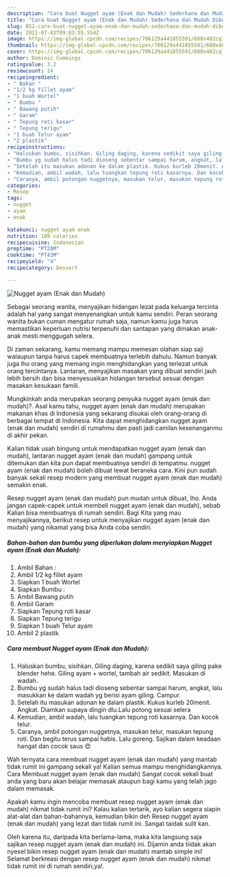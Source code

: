 ```yaml
---
description: "Cara buat Nugget ayam (Enak dan Mudah) Sederhana dan Mudah Dibuat"
title: "Cara buat Nugget ayam (Enak dan Mudah) Sederhana dan Mudah Dibuat"
slug: 852-cara-buat-nugget-ayam-enak-dan-mudah-sederhana-dan-mudah-dibuat
date: 2021-07-02T09:03:55.554Z
image: https://img-global.cpcdn.com/recipes/706129a441855591/680x482cq70/nugget-ayam-enak-dan-mudah-foto-resep-utama.jpg
thumbnail: https://img-global.cpcdn.com/recipes/706129a441855591/680x482cq70/nugget-ayam-enak-dan-mudah-foto-resep-utama.jpg
cover: https://img-global.cpcdn.com/recipes/706129a441855591/680x482cq70/nugget-ayam-enak-dan-mudah-foto-resep-utama.jpg
author: Dominic Cummings
ratingvalue: 3.2
reviewcount: 14
recipeingredient:
- " Bahan "
- "1/2 kg fillet ayam"
- "1 buah Wortel"
- " Bumbu "
- " Bawang putih"
- " Garam"
- " Tepung roti kasar"
- " Tepung terigu"
- "1 buah Telur ayam"
- "2 plastik"
recipeinstructions:
- "Haluskan bumbu, sisihkan. Giling daging, karena sedikit saya giling pake blender hehe. Giling ayam + wortel, tambah air sedikit. Masukan di wadah."
- "Bumbu yg sudah halus tadi dioseng sebentar sampai harum, angkat, lalu masukkan ke dalam wadah yg berisi ayam giling. Campur."
- "Setelah itu masukan adonan ke dalam plastik. Kukus kurleb 20menit. Angkat. Diamkan supaya dingin dlu.Lalu potong sesuai selera"
- "Kemudian, ambil wadah, lalu tuangkan tepung roti kasarnya. Dan kocok telur."
- "Caranya, ambil potongan nuggetnya, masukan telur, masukan tepung roti. Dan begitu terus sampai habis. Lalu goreng. Sajikan dalam keadaan hangat dan cocok saus 😍"
categories:
- Resep
tags:
- nugget
- ayam
- enak

katakunci: nugget ayam enak 
nutrition: 189 calories
recipecuisine: Indonesian
preptime: "PT20M"
cooktime: "PT43M"
recipeyield: "4"
recipecategory: Dessert

---
```



![Nugget ayam (Enak dan Mudah)](https://img-global.cpcdn.com/recipes/706129a441855591/680x482cq70/nugget-ayam-enak-dan-mudah-foto-resep-utama.jpg)

Sebagai seorang wanita, menyajikan hidangan lezat pada keluarga tercinta adalah hal yang sangat menyenangkan untuk kamu sendiri. Peran seorang  wanita bukan cuman mengatur rumah saja, namun kamu juga harus memastikan keperluan nutrisi terpenuhi dan santapan yang dimakan anak-anak mesti menggugah selera.

Di zaman  sekarang, kamu memang mampu memesan olahan siap saji walaupun tanpa harus capek membuatnya terlebih dahulu. Namun banyak juga lho orang yang memang ingin menghidangkan yang terlezat untuk orang tercintanya. Lantaran, menyajikan masakan yang dibuat sendiri jauh lebih bersih dan bisa menyesuaikan hidangan tersebut sesuai dengan masakan kesukaan famili. 



Mungkinkah anda merupakan seorang penyuka nugget ayam (enak dan mudah)?. Asal kamu tahu, nugget ayam (enak dan mudah) merupakan makanan khas di Indonesia yang sekarang disukai oleh orang-orang di berbagai tempat di Indonesia. Kita dapat menghidangkan nugget ayam (enak dan mudah) sendiri di rumahmu dan pasti jadi camilan kesenanganmu di akhir pekan.

Kalian tidak usah bingung untuk mendapatkan nugget ayam (enak dan mudah), lantaran nugget ayam (enak dan mudah) gampang untuk ditemukan dan kita pun dapat membuatnya sendiri di tempatmu. nugget ayam (enak dan mudah) boleh dibuat lewat beraneka cara. Kini pun sudah banyak sekali resep modern yang membuat nugget ayam (enak dan mudah) semakin enak.

Resep nugget ayam (enak dan mudah) pun mudah untuk dibuat, lho. Anda jangan capek-capek untuk membeli nugget ayam (enak dan mudah), sebab Kalian bisa membuatnya di rumah sendiri. Bagi Kita yang mau menyajikannya, berikut resep untuk menyajikan nugget ayam (enak dan mudah) yang nikamat yang bisa Anda coba sendiri.

<!--inarticleads1-->

##### Bahan-bahan dan bumbu yang diperlukan dalam menyiapkan Nugget ayam (Enak dan Mudah):

1. Ambil  Bahan :
1. Ambil 1/2 kg fillet ayam
1. Siapkan 1 buah Wortel
1. Siapkan  Bumbu :
1. Ambil  Bawang putih
1. Ambil  Garam
1. Siapkan  Tepung roti kasar
1. Siapkan  Tepung terigu
1. Siapkan 1 buah Telur ayam
1. Ambil 2 plastik




<!--inarticleads2-->

##### Cara membuat Nugget ayam (Enak dan Mudah):

1. Haluskan bumbu, sisihkan. Giling daging, karena sedikit saya giling pake blender hehe. Giling ayam + wortel, tambah air sedikit. Masukan di wadah.
1. Bumbu yg sudah halus tadi dioseng sebentar sampai harum, angkat, lalu masukkan ke dalam wadah yg berisi ayam giling. Campur.
1. Setelah itu masukan adonan ke dalam plastik. Kukus kurleb 20menit. Angkat. Diamkan supaya dingin dlu.Lalu potong sesuai selera
1. Kemudian, ambil wadah, lalu tuangkan tepung roti kasarnya. Dan kocok telur.
1. Caranya, ambil potongan nuggetnya, masukan telur, masukan tepung roti. Dan begitu terus sampai habis. Lalu goreng. Sajikan dalam keadaan hangat dan cocok saus 😍




Wah ternyata cara membuat nugget ayam (enak dan mudah) yang mantab tidak rumit ini gampang sekali ya! Kalian semua mampu menghidangkannya. Cara Membuat nugget ayam (enak dan mudah) Sangat cocok sekali buat anda yang baru akan belajar memasak ataupun bagi kamu yang telah jago dalam memasak.

Apakah kamu ingin mencoba membuat resep nugget ayam (enak dan mudah) nikmat tidak rumit ini? Kalau kalian tertarik, ayo kalian segera siapin alat-alat dan bahan-bahannya, kemudian bikin deh Resep nugget ayam (enak dan mudah) yang lezat dan tidak rumit ini. Sangat taidak sulit kan. 

Oleh karena itu, daripada kita berlama-lama, maka kita langsung saja sajikan resep nugget ayam (enak dan mudah) ini. Dijamin anda tiidak akan nyesel bikin resep nugget ayam (enak dan mudah) mantab simple ini! Selamat berkreasi dengan resep nugget ayam (enak dan mudah) nikmat tidak rumit ini di rumah sendiri,ya!.


